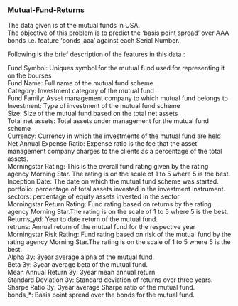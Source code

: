 ### Mutual-Fund-Returns

The data given is of the mutual funds in USA.<br> The objective of this problem is to predict the ‘basis point spread’ over AAA bonds i.e. feature ‘bonds_aaa’ against each Serial Number.

Following is the brief description of the features in this data :


Fund Symbol: Uniques symbol for the mutual fund used for representing it on the bourses<br>
Fund Name: Full name of the mutual fund scheme<br>
Category: Investment category of the mutual fund<br>
Fund Family: Asset management company to which mutual fund belongs to<br>
Investment: Type of investment of the mutual fund scheme<br>
Size: Size of the mutual fund based on the total net assets<br>
Total net assets: Total assets under management for the mutual fund scheme<br>
Currency: Currency in which the investments of the mutual fund are held<br>
Net Annual Expense Ratio: Expense ratio is the fee that the asset management company charges to the clients as a percentage of the total assets.<br>
Morningstar Rating: This is the overall fund rating given by the rating agency Morning Star. The rating is on the scale of 1 to 5 where 5 is the best.<br>
Inception Date: The date on which the mutual fund scheme was started.<br>
portfolio: percentage of total assets invested in the investment instrument.<br>
sectors: percentage of equity assets invested in the sector<br>
Morningstar Return Rating: Fund rating based on returns by the rating agency Morning Star.The rating is on the scale of 1 to 5 where 5 is the best.<br> 
Returns_ytd: Year to date return of the mutual fund.
<br>retruns: Annual return of the mutual fund for the respective year<br>
Morningstar Risk Rating: Fund rating based on risk of the mutual fund by the rating agency Morning Star.The rating is on the scale of 1 to 5 where 5 is the best.<br>
Alpha 3y: 3year average alpha of the mutual fund.<br>
Beta 3y: 3year average beta of the mutual fund.<br>
Mean Annual Return 3y: 3year mean annual return<br>
Standard Deviation 3y: Standard deviation of returns over three years.<br>
Sharpe Ratio 3y: 3year average Sharpe ratio of the mutual fund.<br>
bonds_*: Basis point spread over the bonds for the mutual fund.<br>
